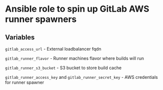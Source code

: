 # Ansible role to spin up GitLab AWS runner spawners

## Variables

`gitlab_access_url` - External loadbalancer fqdn

`gitlab_runner_flavor` -  Runner machines flavor where builds will run

`gitlab_runner_s3_bucket` - S3 bucket to store build cache

`gitlab_runner_access_key` and  `gitlab_runner_secret_key` - AWS credentials for runner spawner
